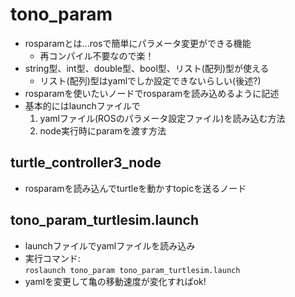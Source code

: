 # tono_param
- rosparamとは...rosで簡単にパラメータ変更ができる機能
    - 再コンパイル不要なので楽！
- string型、int型、double型、bool型、リスト(配列)型が使える
    - リスト(配列)型はyamlでしか設定できないらしい(後述?)
- rosparamを使いたいノードでrosparamを読み込めるように記述
- 基本的にはlaunchファイルで
    1. yamlファイル(ROSのパラメータ設定ファイル)を読み込む方法
    2. node実行時にparamを渡す方法

## turtle_controller3_node
- rosparamを読み込んでturtleを動かすtopicを送るノード

## tono_param_turtlesim.launch
- launchファイルでyamlファイルを読み込み
- 実行コマンド:  
`roslaunch tono_param tono_param_turtlesim.launch`
- yamlを変更して亀の移動速度が変化すればok!